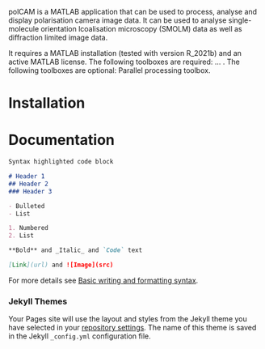 polCAM is a MATLAB application that can be used to process, analyse and display polarisation camera image data. It can be used to analyse single-molecule orientation lcoalisation microscopy (SMOLM) data as well as diffraction limited image data.

It requires a MATLAB installation (tested with version R_2021b) and an active MATLAB license. The following toolboxes are required: ... . The following toolboxes are optional: Parallel processing toolbox.

# Installation

# Documentation



```markdown
Syntax highlighted code block

# Header 1
## Header 2
### Header 3

- Bulleted
- List

1. Numbered
2. List

**Bold** and _Italic_ and `Code` text

[Link](url) and ![Image](src)
```

For more details see [Basic writing and formatting syntax](https://docs.github.com/en/github/writing-on-github/getting-started-with-writing-and-formatting-on-github/basic-writing-and-formatting-syntax).

### Jekyll Themes

Your Pages site will use the layout and styles from the Jekyll theme you have selected in your [repository settings](https://github.com/ezrabru/polCAM/settings/pages). The name of this theme is saved in the Jekyll `_config.yml` configuration file.
